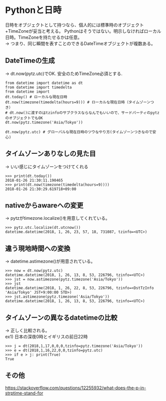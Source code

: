 # Pythonと日時
日時をオブジェクトとして持つなら、個人的には標準時のオブジェクト+TimeZoneが妥当と考える。
Pythonはそうではない。明示しなければローカル日時。TimeZoneを持たせるかは任意。  
→ つまり、同じ瞬間を表すことのできるDateTimeオブジェクトが複数ある。  


## DateTimeの生成
→ dt.now(pytz.utc)でOK. 安全のためTimeZone必須とする.  
```
from datetime import datetime as dt
from datetime import timedelta
from datetime import
dt.today() # ローカルな現在日時
dt.now(timezone(timedelta(hours=9))) # ローカルな現在日時（タイムゾーンつき）
# dt.now()に渡すのはtzinfoのサブクラスならなんでもいいので、サードパーティのpytzのオブジェクトでもOK
dt.now(pytz.timezone('Asia/Tokyo'))

dt.now(pytz.utc) # グローバルな現在日時のツウなやり方(タイムゾーンつきなので安心)
```


## タイムゾーンありなしの見た目
→ いい感じにタイムゾーンをつけてくれる
```
>>> print(dt.today())
2018-01-26 21:30:11.190465
>>> print(dt.now(timezone(timedelta(hours=9))))
2018-01-26 21:30:29.619718+09:00
```


## nativeからawareへの変更
→ pytzがtimezone.localize()を用意してくれている。  
```
>>> pytz.utc.localize(dt.utcnow())
datetime.datetime(2018, 1, 26, 23, 57, 18, 731087, tzinfo=<UTC>)
```


## 違う現地時間への変換
→ datetime.astimezone()が用意されている。  
```
>>> now = dt.now(pytz.utc)
datetime.datetime(2018, 1, 26, 13, 8, 53, 226796, tzinfo=<UTC>)
>>> jst = now.astimezone(pytz.timezone('Asia/Tokyo'))
>>> jst
datetime.datetime(2018, 1, 26, 22, 8, 53, 226796, tzinfo=<DstTzInfo 'Asia/Tokyo' JST+9:00:00 STD>)
>>> jst.astimezone(pytz.timezone('Asia/Tokyo'))
datetime.datetime(2018, 1, 26, 13, 8, 53, 226796, tzinfo=<UTC>)
```


## タイムゾーンの異なるdatetimeの比較
→ 正しく比較される。  
ex1) 日本の深夜0時とイギリスの前日22時
```
>>> j = dt(2018,1,17,0,0,0,tzinfo=pytz.timezone('Asia/Tokyo'))
>>> e = dt(2018,1,16,22,0,0,tzinfo=pytz.utc)
>>> if e > j: print(True)
True
```


## その他
https://stackoverflow.com/questions/12255932/what-does-the-p-in-strptime-stand-for
